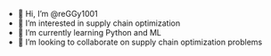 - 👋 Hi, I’m @reGGy1001
- 👀 I’m interested in supply chain optimization 
- 🌱 I’m currently learning Python and ML
- 💞️ I’m looking to collaborate on supply chain optimization problems 


<!---
reGGy1001/reGGy1001 is a ✨ special ✨ repository because its `README.md` (this file) appears on your GitHub profile.
You can click the Preview link to take a look at your changes.
--->
